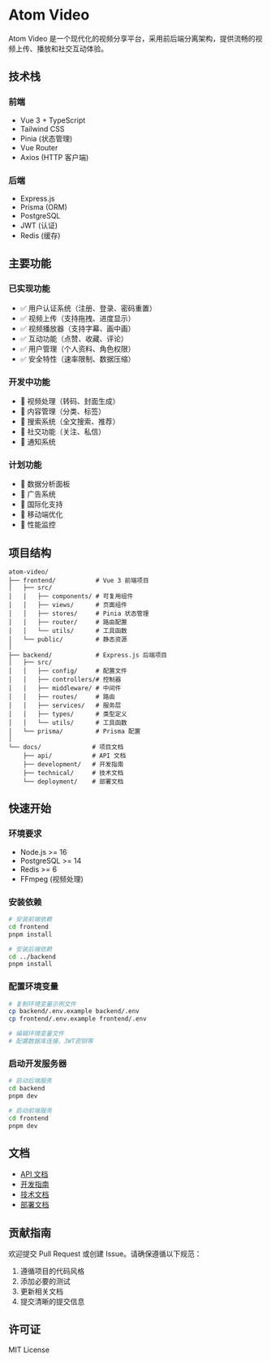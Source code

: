 # Atom Video

Atom Video 是一个现代化的视频分享平台，采用前后端分离架构，提供流畅的视频上传、播放和社交互动体验。

## 技术栈

### 前端
- Vue 3 + TypeScript
- Tailwind CSS
- Pinia (状态管理)
- Vue Router
- Axios (HTTP 客户端)

### 后端
- Express.js
- Prisma (ORM)
- PostgreSQL
- JWT (认证)
- Redis (缓存)

## 主要功能

### 已实现功能
- ✅ 用户认证系统（注册、登录、密码重置）
- ✅ 视频上传（支持拖拽、进度显示）
- ✅ 视频播放器（支持字幕、画中画）
- ✅ 互动功能（点赞、收藏、评论）
- ✅ 用户管理（个人资料、角色权限）
- ✅ 安全特性（速率限制、数据压缩）

### 开发中功能
- 🚧 视频处理（转码、封面生成）
- 🚧 内容管理（分类、标签）
- 🚧 搜索系统（全文搜索、推荐）
- 🚧 社交功能（关注、私信）
- 🚧 通知系统

### 计划功能
- 📅 数据分析面板
- 📅 广告系统
- 📅 国际化支持
- 📅 移动端优化
- 📅 性能监控

## 项目结构

```
atom-video/
├── frontend/           # Vue 3 前端项目
│   ├── src/
│   │   ├── components/ # 可复用组件
│   │   ├── views/      # 页面组件
│   │   ├── stores/     # Pinia 状态管理
│   │   ├── router/     # 路由配置
│   │   └── utils/      # 工具函数
│   └── public/         # 静态资源
│
├── backend/            # Express.js 后端项目
│   ├── src/
│   │   ├── config/     # 配置文件
│   │   ├── controllers/# 控制器
│   │   ├── middleware/ # 中间件
│   │   ├── routes/     # 路由
│   │   ├── services/   # 服务层
│   │   ├── types/      # 类型定义
│   │   └── utils/      # 工具函数
│   └── prisma/         # Prisma 配置
│
└── docs/              # 项目文档
    ├── api/           # API 文档
    ├── development/   # 开发指南
    ├── technical/     # 技术文档
    └── deployment/    # 部署文档
```

## 快速开始

### 环境要求
- Node.js >= 16
- PostgreSQL >= 14
- Redis >= 6
- FFmpeg (视频处理)

### 安装依赖
```bash
# 安装前端依赖
cd frontend
pnpm install

# 安装后端依赖
cd ../backend
pnpm install
```

### 配置环境变量
```bash
# 复制环境变量示例文件
cp backend/.env.example backend/.env
cp frontend/.env.example frontend/.env

# 编辑环境变量文件
# 配置数据库连接、JWT密钥等
```

### 启动开发服务器
```bash
# 启动后端服务
cd backend
pnpm dev

# 启动前端服务
cd frontend
pnpm dev
```

## 文档

- [API 文档](docs/api/README.md)
- [开发指南](docs/development/README.md)
- [技术文档](docs/technical/README.md)
- [部署文档](docs/deployment/README.md)

## 贡献指南

欢迎提交 Pull Request 或创建 Issue。请确保遵循以下规范：

1. 遵循项目的代码风格
2. 添加必要的测试
3. 更新相关文档
4. 提交清晰的提交信息

## 许可证

MIT License 